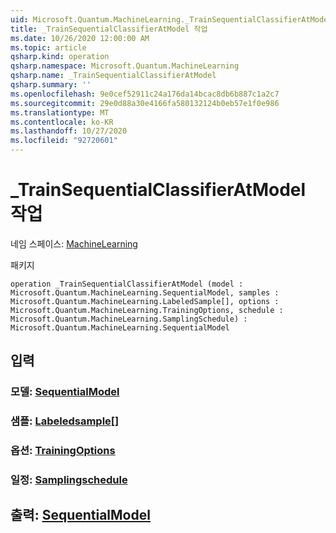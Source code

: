 ```yaml
---
uid: Microsoft.Quantum.MachineLearning._TrainSequentialClassifierAtModel
title: _TrainSequentialClassifierAtModel 작업
ms.date: 10/26/2020 12:00:00 AM
ms.topic: article
qsharp.kind: operation
qsharp.namespace: Microsoft.Quantum.MachineLearning
qsharp.name: _TrainSequentialClassifierAtModel
qsharp.summary: ''
ms.openlocfilehash: 9e0cef52911c24a176da14bcac8db6b887c1a2c7
ms.sourcegitcommit: 29e0d88a30e4166fa580132124b0eb57e1f0e986
ms.translationtype: MT
ms.contentlocale: ko-KR
ms.lasthandoff: 10/27/2020
ms.locfileid: "92720601"
---
```

# <a name="_trainsequentialclassifieratmodel-operation"></a>_TrainSequentialClassifierAtModel 작업

네임 스페이스: [MachineLearning](xref:Microsoft.Quantum.MachineLearning)

패키지 [](https://nuget.org/packages/)




```qsharp
operation _TrainSequentialClassifierAtModel (model : Microsoft.Quantum.MachineLearning.SequentialModel, samples : Microsoft.Quantum.MachineLearning.LabeledSample[], options : Microsoft.Quantum.MachineLearning.TrainingOptions, schedule : Microsoft.Quantum.MachineLearning.SamplingSchedule) : Microsoft.Quantum.MachineLearning.SequentialModel
```


## <a name="input"></a>입력

### <a name="model--sequentialmodel"></a>모델: [SequentialModel](xref:Microsoft.Quantum.MachineLearning.SequentialModel)




### <a name="samples--labeledsample"></a>샘플: [Labeledsample](xref:Microsoft.Quantum.MachineLearning.LabeledSample)[]




### <a name="options--trainingoptions"></a>옵션: [TrainingOptions](xref:Microsoft.Quantum.MachineLearning.TrainingOptions)




### <a name="schedule--samplingschedule"></a>일정: [Samplingschedule](xref:Microsoft.Quantum.MachineLearning.SamplingSchedule)





## <a name="output--sequentialmodel"></a>출력: [SequentialModel](xref:Microsoft.Quantum.MachineLearning.SequentialModel)

